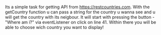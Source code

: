 Its a simple task for getting API from https://restcountries.com.
With the getCountry function u can pass a string for the country u wanna see and u will get the country with its neigbour.
It will start with pressing the button - "Where am i?" via eventListener on click on line 41.
Within there you will be able to choose wich country you want to display! 
